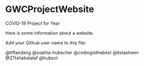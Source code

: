 # GWCProjectWebsite
COVID-19 Project for Year

Here is some information about a website.

Add your Github user name to this file:

@hftandang
@sophia-hubscher
@codingisthebest
@itstasheen
@27tshabalalaf
@hubsct
